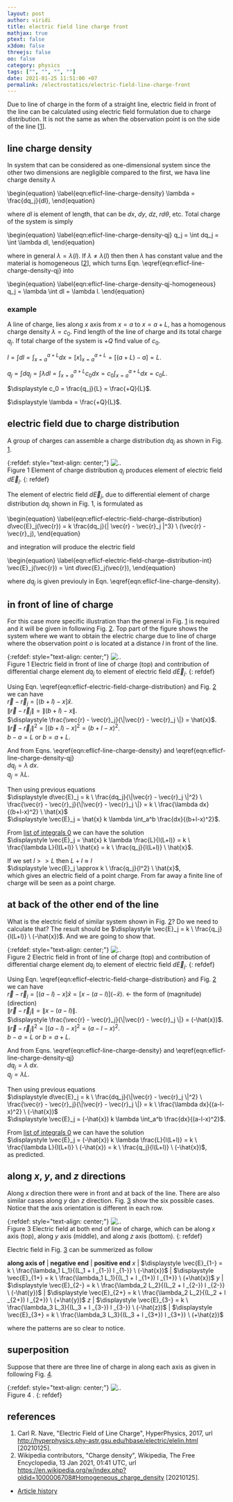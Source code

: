 ```yaml
---
layout: post
author: viridi
title: electric field line charge front
mathjax: true
ptext: false
x3dom: false
threejs: false
oo: false
category: physics
tags: ["", "", "", ""]
date: 2021-01-25 11:51:00 +07
permalink: /electrostatics/electric-field-line-charge-front
---
```

Due to line of charge in the form of a straight line, electric field in front of the line can be calculated using electric field formulation due to charge distribution. It is not the same as when the observation point is on the side of the line [[1](#ref1)].


## line charge density
In system that can be considered as one-dimensional system since the other two dimensions are negligible compared to the first, we hava line charge density $\lambda$

\begin{equation}
\label{eqn:eflicf-line-charge-density}
\lambda = \frac{dq_j}{dl},
\end{equation}

where $dl$ is element of length, that can be $dx$, $dy$, $dz$, $rd\theta$, etc. Total charge of the system is simply

\begin{equation}
\label{eqn:eflicf-line-charge-density-qj}
q_j = \int dq_j = \int \lambda dl,
\end{equation}

where in general $\lambda = \lambda(l)$. If $\lambda \ne \lambda(l)$ then then $\lambda$ has constant value and the material is homogeneous [[2](#ref2)], which turns Eqn. \eqref{eqn:eflicf-line-charge-density-qj} into

\begin{equation}
\label{eqn:eflicf-line-charge-density-qj-homogeneous}
q_j = \lambda \int dl = \lambda l.
\end{equation}

### example
A line of charge, lies along $x$ axis from $x = a$ to $x = a + L$, has a homogenous charge density $\lambda = c_0$. Find length of the line of charge and its total charge $q_j$. If total charge of the system is $+Q$ find value of $c_0$.

$\displaystyle l = \int dl = \int_{x = a}^{a + L} dx = [x]_{x = a}^{a + L} = [(a + L) - a] = L$.

$\displaystyle q_j = \int dq_j = \int \lambda dl = \int_{x = a}^{a + L} c_0 dx = c_0 \int_{x = a}^{a + L} dx = c_0 L$.

$\displaystyle c_0 = \frac{q_j}{L} = \frac{+Q}{L}$.

$\displaystyle \lambda = \frac{+Q}{L}$.


## electric field due to charge distribution
A group of charges can assemble a charge distribution $dq_j$ as shown in Fig. <a href="#fig:eflicf-electric-field-charge-distribution">1</a>.

{:refdef: style="text-align: center;"}
![..](/assets/img/phys/electrostatics/electric-field-charge-distribution.png)
<br />
Figure <a name="fig:eflicf-electric-field-charge-distribution">1</a> Element of charge distribution $q_j$ produces element of electric field $d\vec{E}_j$.
{: refdef}

The element of electric field $d\vec{E}_j$, due to differential element of charge distribution $dq_j$ shown in Fig. <a ref="#fig:eflicf-electric-field-charge-distribution">1</a>, is formulated as

\begin{equation}
\label{eqn:eflicf-electric-field-charge-distribution}
d\vec{E}_j(\vec{r}) = k \frac{dq_j}{\| \vec{r} - \vec{r}_j \|^3} \ (\vec{r} - \vec{r}_j),
\end{equation}

and integration will produce the electric field

\begin{equation}
\label{eqn:eflicf-electric-field-charge-distribution-int}
\vec{E}_j(\vec{r}) = \int d\vec{E}_j(\vec{r}),
\end{equation}

where $dq_j$ is given previouly in Eqn. \eqref{eqn:eflicf-line-charge-density}.


## in front of line of charge
For this case more specific illustration than the general in Fig. <a href="#fig:eflicf-electric-field-charge-distribution">1</a> is required and it will be given in following Fig. <a href="#fig:eflicf-electric-field-charge-distribution-front">2</a>. Top part of the figure shows the system where we want to obtain the electric charge due to line of charge where the observation point $o$ is located at a distance $l$ in front of the line.

{:refdef: style="text-align: center;"}
![..](/assets/img/phys/electrostatics/line/straight-line-charge-front.png)
<br />
Figure <a name="fig:eflicf-electric-field-charge-distribution-front">1</a> Electric field in front of line of charge (top) and contribution of differential charge element $dq_j$ to element of electric field $d\vec{E}_j$.
{: refdef}

Using Eqn. \eqref{eqn:eflicf-electric-field-charge-distribution} and Fig. <a href="#fig:eflicf-electric-field-charge-distribution-front">2</a> we can have \
$\vec{r} - \vec{r}_j = [(b+l) - x] \hat{x}$. \
$\|\vec{r} - \vec{r}_j \| = \|(b+l) - x\|$. \
$\displaystyle \frac{\vec{r} - \vec{r}_j}{\|\vec{r} - \vec{r}_j \|} = \hat{x}$. \
$\|\vec{r} - \vec{r}_j \|^2 =[(b+l) - x]^2 = (b+l-x)^2$. \
$b - a = L$ or $b = a + L$.

And from Eqns. \eqref{eqn:eflicf-line-charge-density} and \eqref{eqn:eflicf-line-charge-density-qj} \
$dq_j = \lambda \ dx$. \
$q_j = \lambda L$.

Then using previous equations \
$\displaystyle d\vec{E}_j = k \ \frac{dq_j}{\|\vec{r} - \vec{r}_j \|^2} \ \frac{\vec{r} - \vec{r}_j}{\|\vec{r} - \vec{r}_j \|} = k \ \frac{\lambda dx}{(b+l-x)^2} \ \hat{x}$ \
$\displaystyle \vec{E}_j = \hat{x} k \lambda \int_a^b \frac{dx}{(b+l-x)^2}$.

From [list of integrals 0](/math/list-of-integrals-0#in-front-line-of-charge) we can have the solution \
$\displaystyle \vec{E}_j = \hat{x} k \lambda \frac{L}{l(L+l)} = k \ \frac{\lambda L}{l(L+l)} \ \hat{x} = k \ \frac{q_j}{l(L+l)} \ \hat{x}$.

If we set $l >> L$ then $L + l \approx l$ \
$\displaystyle \vec{E}_j \approx k \ \frac{q_j}{l^2} \ \hat{x}$, \
which gives an electric field of a point charge. From far away a finite line of charge will be seen as a point charge.


## at back of the other end of the line
What is the electric field of similar system shown in Fig. <a href="#fig:eflicf-electric-field-charge-distribution-back">2</a>? Do we need to calculate that? The result should be $\displaystyle \vec{E}_j = k \ \frac{q_j}{l(L+l)} \ (-\hat{x})$.
And we are going to show that.

{:refdef: style="text-align: center;"}
![..](/assets/img/phys/electrostatics/line/straight-line-charge-back.png)
<br />
Figure <a name="fig:eflicf-electric-field-charge-distribution-back">2</a> Electric field in front of line of charge (top) and contribution of differential charge element $dq_j$ to element of electric field $d\vec{E}_j$.
{: refdef}

Using Eqn. \eqref{eqn:eflicf-electric-field-charge-distribution} and Fig. <a href="#fig:eflicf-electric-field-charge-distribution-back">2</a> we can have \
$\vec{r} - \vec{r}_j = [(a-l) - x] \hat{x} = [x - (a-l)] (-\hat{x})$. $\leftarrow$ the form of (magnitude) (direction) \
$\|\vec{r} - \vec{r}_j \| = \|x - (a-l)\|$. \
$\displaystyle \frac{\vec{r} - \vec{r}_j}{\|\vec{r} - \vec{r}_j \|} = (-\hat{x})$. \
$\|\vec{r} - \vec{r}_j \|^2 =[(a-l) - x]^2 = (a-l-x)^2$. \
$b - a = L$ or $b = a + L$.

And from Eqns. \eqref{eqn:eflicf-line-charge-density} and \eqref{eqn:eflicf-line-charge-density-qj} \
$dq_j = \lambda \ dx$. \
$q_j = \lambda L$.

Then using previous equations \
$\displaystyle d\vec{E}_j = k \ \frac{dq_j}{\|\vec{r} - \vec{r}_j \|^2} \ \frac{\vec{r} - \vec{r}_j}{\|\vec{r} - \vec{r}_j \|} = k \ \frac{\lambda dx}{(a-l-x)^2} \ (-\hat{x})$ \
$\displaystyle \vec{E}_j = (-\hat{x}) k \lambda \int_a^b \frac{dx}{(a-l-x)^2}$.

From [list of integrals 0](/math/list-of-integrals-0#at-back-of-line-of-charge) we can have the solution \
$\displaystyle \vec{E}_j = (-\hat{x}) k \lambda \frac{L}{l(L+l)} = k \ \frac{\lambda L}{l(L+l)} \ (-\hat{x}) = k \ \frac{q_j}{l(L+l)} \ (-\hat{x})$, \
as predicted.


## along $x$, $y$, and $z$ directions
Along $x$ direction there were in front and at back of the line. There are also similar cases along $y$ dan $z$ direction. Fig. <a href="#fig:straight-line-charge-both-ends">3</a> show the six possible cases. Notice that the axis orientation is different in each row. 

{:refdef: style="text-align: center;"}
![..](/assets/img/phys/electrostatics/line/straight-line-charge-both-ends.png)
<br />
Figure <a name="fig:straight-line-charge-both-ends">3</a> Electric field at both end of line of charge, which can be along $x$ axis (top), along $y$ axis (middle), and along $z$ axis (bottom).
{: refdef}

Electric field in Fig. <a href="#fig:straight-line-charge-both-ends">3</a> can be summerized as follow

**along axis of** | **negative end** | **positive end**
$x$ | $\displaystyle \vec{E}_{1-} = k \ \frac{\lambda_1 L_1}{(L_1 + l _{1-}) l _{1-}} \ (-\hat{x})$ | $\displaystyle \vec{E}_{1+} = k \ \frac{\lambda_1 L_1}{(L_1 + l _{1+}) l _{1+}} \ (+\hat{x})$
$y$ | $\displaystyle \vec{E}_{2-} = k \ \frac{\lambda_2 L_2}{(L_2 + l _{2-}) l _{2-}} \ (-\hat{y})$ | $\displaystyle \vec{E}_{2+} = k \ \frac{\lambda_2 L_2}{(L_2 + l _{2+}) l _{2+}} \ (+\hat{y})$
$z$ | $\displaystyle \vec{E}_{3-} = k \ \frac{\lambda_3 L_3}{(L_3 + l _{3-}) l _{3-}} \ (-\hat{z})$ | $\displaystyle \vec{E}_{3+} = k \ \frac{\lambda_3 L_3}{(L_3 + l _{3+}) l _{3+}} \ (+\hat{z})$

where the patterns are so clear to notice.


## superposition
Suppose that there are three line of charge in along each axis as given in following Fig. <a href="#fig:straight-line-charges-3-axes">4</a>.

{:refdef: style="text-align: center;"}
![..](/assets/img/phys/electrostatics/line/straight-line-charges-3-axes.png)
<br />
Figure <a name="fig:straight-line-charges-3-axes">4</a> .
{: refdef}


## references
1. <a name="ref1"></a>Carl R. Nave, "Electric Field of Line Charge", HyperPhysics, 2017, url <http://hyperphysics.phy-astr.gsu.edu/hbase/electric/elelin.html> [20210125].
2. <a name="ref2"></a>Wikipedia contributors, "Charge density", Wikipedia, The Free Encyclopedia, 13 Jan 2021, 01:41 UTC, url <https://en.wikipedia.org/w/index.php?oldid=1000006708#Homogeneous_charge_density> [20210125].

+ [Article history](https://github.com/butiran/butiran.github.io/commits/master/_posts/phys/electrostatics/2021-01-25-electric-field-line-charge-front.md)
